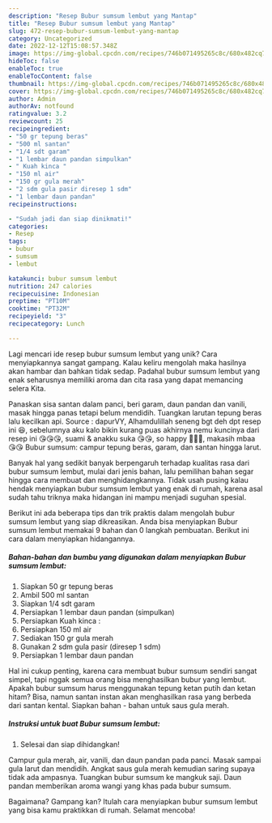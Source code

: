 ```yaml
---
description: "Resep Bubur sumsum lembut yang Mantap"
title: "Resep Bubur sumsum lembut yang Mantap"
slug: 472-resep-bubur-sumsum-lembut-yang-mantap
category: Uncategorized
date: 2022-12-12T15:08:57.348Z
image: https://img-global.cpcdn.com/recipes/746b071495265c8c/680x482cq70/bubur-sumsum-lembut-foto-resep-utama.jpg
hideToc: false
enableToc: true
enableTocContent: false
thumbnail: https://img-global.cpcdn.com/recipes/746b071495265c8c/680x482cq70/bubur-sumsum-lembut-foto-resep-utama.jpg
cover: https://img-global.cpcdn.com/recipes/746b071495265c8c/680x482cq70/bubur-sumsum-lembut-foto-resep-utama.jpg
author: Admin
authorAv: notfound
ratingvalue: 3.2
reviewcount: 25
recipeingredient:
- "50 gr tepung beras"
- "500 ml santan"
- "1/4 sdt garam"
- "1 lembar daun pandan simpulkan"
- " Kuah kinca "
- "150 ml air"
- "150 gr gula merah"
- "2 sdm gula pasir diresep 1 sdm"
- "1 lembar daun pandan"
recipeinstructions:

- "Sudah jadi dan siap dinikmati!"
categories:
- Resep
tags:
- bubur
- sumsum
- lembut

katakunci: bubur sumsum lembut 
nutrition: 247 calories
recipecuisine: Indonesian
preptime: "PT10M"
cooktime: "PT32M"
recipeyield: "3"
recipecategory: Lunch

---
```





Lagi mencari ide resep bubur sumsum lembut yang unik? Cara menyiapkannya sangat gampang. Kalau keliru mengolah maka hasilnya akan hambar dan bahkan tidak sedap. Padahal bubur sumsum lembut yang enak seharusnya memiliki aroma dan cita rasa yang dapat memancing selera Kita.





Panaskan sisa santan dalam panci, beri garam, daun pandan dan vanili, masak hingga panas tetapi belum mendidih. Tuangkan larutan tepung beras lalu kecilkan api. Source : dapurVY, Alhamdulillah seneng bgt deh dpt resep ini 😆, sebelumnya aku kalo bikin kurang puas akhirnya nemu kuncinya dari resep ini 😘😘😘, suami &amp; anakku suka 😘😘, so happy 💃💃💃, makasih mbaa 😘😘 Bubur sumsum: campur tepung beras, garam, dan santan hingga larut.

Banyak hal yang sedikit banyak berpengaruh terhadap kualitas rasa dari bubur sumsum lembut, mulai dari jenis bahan, lalu pemilihan bahan segar hingga cara membuat dan menghidangkannya. Tidak usah pusing kalau hendak menyiapkan bubur sumsum lembut yang enak di rumah, karena asal sudah tahu triknya maka hidangan ini mampu menjadi suguhan spesial.






Berikut ini ada beberapa tips dan trik praktis dalam mengolah bubur sumsum lembut yang siap dikreasikan. Anda bisa menyiapkan Bubur sumsum lembut memakai 9 bahan dan 0 langkah pembuatan. Berikut ini cara dalam menyiapkan hidangannya.

<!--inarticleads1-->

##### Bahan-bahan dan bumbu yang digunakan dalam menyiapkan Bubur sumsum lembut:

1. Siapkan 50 gr tepung beras
1. Ambil 500 ml santan
1. Siapkan 1/4 sdt garam
1. Persiapkan 1 lembar daun pandan (simpulkan)
1. Persiapkan  Kuah kinca :
1. Persiapkan 150 ml air
1. Sediakan 150 gr gula merah
1. Gunakan 2 sdm gula pasir (diresep 1 sdm)
1. Persiapkan 1 lembar daun pandan


Hal ini cukup penting, karena cara membuat bubur sumsum sendiri sangat simpel, tapi nggak semua orang bisa menghasilkan bubur yang lembut. Apakah bubur sumsum harus menggunakan tepung ketan putih dan ketan hitam? Bisa, namun santan instan akan menghasilkan rasa yang berbeda dari santan kental. Siapkan bahan - bahan untuk saus gula merah. 

<!--inarticleads2-->

##### Instruksi untuk buat Bubur sumsum lembut:


1. Selesai dan siap dihidangkan!

Campur gula merah, air, vanili, dan daun pandan pada panci. Masak sampai gula larut dan mendidih. Angkat saus gula merah kemudian saring supaya tidak ada ampasnya. Tuangkan bubur sumsum ke mangkuk saji. Daun pandan memberikan aroma wangi yang khas pada bubur sumsum. 

Bagaimana? Gampang kan? Itulah cara menyiapkan bubur sumsum lembut yang bisa kamu praktikkan di rumah. Selamat mencoba!
